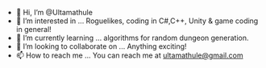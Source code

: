 - 👋 Hi, I’m @Ultamathule
- 👀 I’m interested in ... Roguelikes, coding in C#,C++, Unity & game coding in general!
- 🌱 I’m currently learning ... algorithms for random dungeon generation.
- 💞️ I’m looking to collaborate on ... Anything exciting!
- 📫 How to reach me ... You can reach me at ultamathule@gmail.com

<!---
Ultamathule/Ultamathule is a ✨ special ✨ repository because its `README.md` (this file) appears on your GitHub profile.
You can click the Preview link to take a look at your changes.
--->
